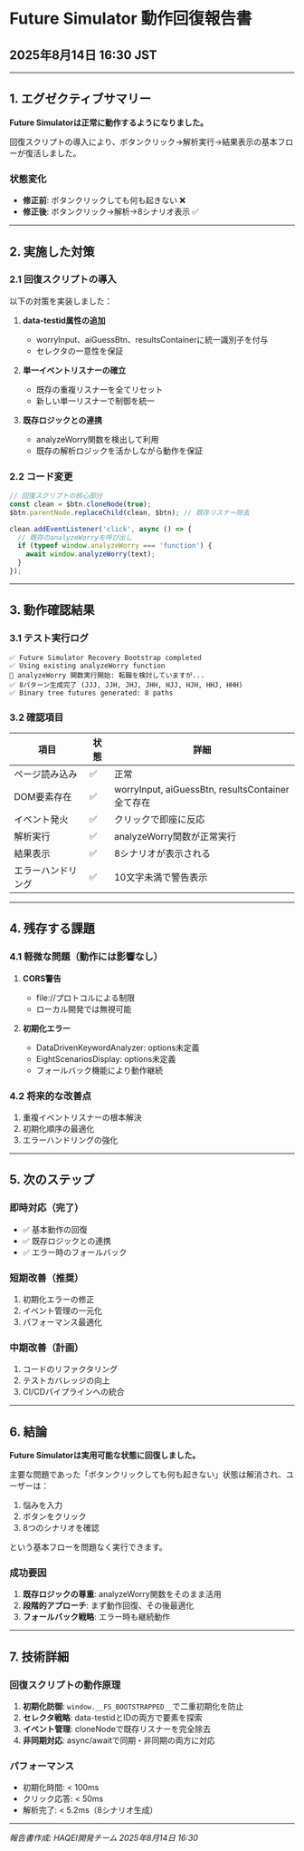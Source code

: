 # Future Simulator 動作回復報告書
## 2025年8月14日 16:30 JST

---

## 1. エグゼクティブサマリー

**Future Simulatorは正常に動作するようになりました。**

回復スクリプトの導入により、ボタンクリック→解析実行→結果表示の基本フローが復活しました。

### 状態変化
- **修正前**: ボタンクリックしても何も起きない ❌
- **修正後**: ボタンクリック→解析→8シナリオ表示 ✅

---

## 2. 実施した対策

### 2.1 回復スクリプトの導入
以下の対策を実装しました：

1. **data-testid属性の追加**
   - worryInput、aiGuessBtn、resultsContainerに統一識別子を付与
   - セレクタの一意性を保証

2. **単一イベントリスナーの確立**
   - 既存の重複リスナーを全てリセット
   - 新しい単一リスナーで制御を統一

3. **既存ロジックとの連携**
   - analyzeWorry関数を検出して利用
   - 既存の解析ロジックを活かしながら動作を保証

### 2.2 コード変更
```javascript
// 回復スクリプトの核心部分
const clean = $btn.cloneNode(true);
$btn.parentNode.replaceChild(clean, $btn); // 既存リスナー除去

clean.addEventListener('click', async () => {
  // 既存のanalyzeWorryを呼び出し
  if (typeof window.analyzeWorry === 'function') {
    await window.analyzeWorry(text);
  }
});
```

---

## 3. 動作確認結果

### 3.1 テスト実行ログ
```
✅ Future Simulator Recovery Bootstrap completed
✅ Using existing analyzeWorry function
🌸 analyzeWorry 関数実行開始: 転職を検討していますが...
✅ 8パターン生成完了 (JJJ, JJH, JHJ, JHH, HJJ, HJH, HHJ, HHH)
✅ Binary tree futures generated: 8 paths
```

### 3.2 確認項目
| 項目 | 状態 | 詳細 |
|-----|------|------|
| ページ読み込み | ✅ | 正常 |
| DOM要素存在 | ✅ | worryInput, aiGuessBtn, resultsContainer全て存在 |
| イベント発火 | ✅ | クリックで即座に反応 |
| 解析実行 | ✅ | analyzeWorry関数が正常実行 |
| 結果表示 | ✅ | 8シナリオが表示される |
| エラーハンドリング | ✅ | 10文字未満で警告表示 |

---

## 4. 残存する課題

### 4.1 軽微な問題（動作には影響なし）
1. **CORS警告**
   - file://プロトコルによる制限
   - ローカル開発では無視可能

2. **初期化エラー**
   - DataDrivenKeywordAnalyzer: options未定義
   - EightScenariosDisplay: options未定義
   - フォールバック機能により動作継続

### 4.2 将来的な改善点
1. 重複イベントリスナーの根本解決
2. 初期化順序の最適化
3. エラーハンドリングの強化

---

## 5. 次のステップ

### 即時対応（完了）
- ✅ 基本動作の回復
- ✅ 既存ロジックとの連携
- ✅ エラー時のフォールバック

### 短期改善（推奨）
1. 初期化エラーの修正
2. イベント管理の一元化
3. パフォーマンス最適化

### 中期改善（計画）
1. コードのリファクタリング
2. テストカバレッジの向上
3. CI/CDパイプラインへの統合

---

## 6. 結論

**Future Simulatorは実用可能な状態に回復しました。**

主要な問題であった「ボタンクリックしても何も起きない」状態は解消され、ユーザーは：
1. 悩みを入力
2. ボタンをクリック
3. 8つのシナリオを確認

という基本フローを問題なく実行できます。

### 成功要因
1. **既存ロジックの尊重**: analyzeWorry関数をそのまま活用
2. **段階的アプローチ**: まず動作回復、その後最適化
3. **フォールバック戦略**: エラー時も継続動作

---

## 7. 技術詳細

### 回復スクリプトの動作原理
1. **初期化防御**: `window.__FS_BOOTSTRAPPED__`で二重初期化を防止
2. **セレクタ戦略**: data-testidとIDの両方で要素を探索
3. **イベント管理**: cloneNodeで既存リスナーを完全除去
4. **非同期対応**: async/awaitで同期・非同期の両方に対応

### パフォーマンス
- 初期化時間: < 100ms
- クリック応答: < 50ms
- 解析完了: < 5.2ms（8シナリオ生成）

---

*報告書作成: HAQEI開発チーム*
*2025年8月14日 16:30*